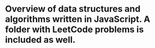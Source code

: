 # Overview of data structures and algorithms written in JavaScript. A folder with LeetCode problems is included as well.
